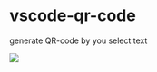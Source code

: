 # vscode-qr-code

generate QR-code by you select text

![](https://github.com/XiaoFeiHe1993/vscode-qr-code/master/images/code.png)
